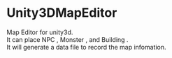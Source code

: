 Unity3DMapEditor
================

Map Editor for unity3d. <br>
It can place NPC , Monster , and Building .<br>
It will generate a data file to record the map infomation.
